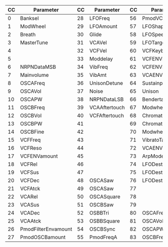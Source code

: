 | CC | Parameter | CC | Parameter | CC | Parameter | CC | Parameter | CC | Parameter
|---|---|---|---|---|---|---|---|---|---|
|0|Banksel|28|LFOFreq|56|PmodVCF|84|OSCBVol|112|UnisonDetune|
|1|ModWheel|29|LFOAmount|57|LFOShape|85|OSCBPW|113|Noise|
|2|Breath|30|Glide|58|LFOSpeed|86|OSCBFine|114|VCAAftertouch|
|3|MasterTune|31|VCAVel|59|LFOTargets|87|VCFFreq|115|VCFAftertouch|
|4||32|VCFVel|60|VCFKeyboard|88|VCFReso|116|LFOAftertouch|
|5||33|Moddelay|61|VCFENVExp|89|VCFENVamount|117||
|6|NRPNDataMSB|34|VibFreq|62|VCFENVSpeed|90|VCFRel|118||
|7|Mainvolume|35|VibAmt|63|VCAENVExp|91|VCFSus|119||
|8|OSCAFreq|36|UnisonDetune|64|Sustainpedal|92|VCFDec|120|Allsoundsoff|
|9|OSCAVol|37|Noise|65|Unison|93|VCFAtck|123|Allnotesoff|
|10|OSCAPW|38|NRPNDataLSB|66|Bendertarget|94|VCARel|
|11|OSCBFreq|39|VCAAftertouch|67|ModwheelAmount|95|VCASus|
|12|OSCBVol|40|VCFAftertouch|68|ChromaticPitchA|96|NRPNDataincrement|
|13|OSCBPW|41||69|ChromaticPitchB|97|NRPNDatadecrement|
|14|OSCBFine|42||70|ModwheelTarget|98|NRPNParamLSB|
|15|VCFFreq|43||71|VibratoTarget|99|NRPNParamMSB|
|16|VCFReso|44||72|VCAENVSpeed|100|VCADec|
|17|VCFENVamount|45||73|ArpMode|101|VCAAtck|
|18|VCFRel|46||74|LFODestFreq|102|PmodFilterEnvamount|
|19|VCFSus|47||75|LFODestFilter|103|PmodOSCBamount|
|20|VCFDec|48|OSCASaw|76|LFODestPWM|104|LFOFreq|
|21|VCFAtck|49|OSCASaw|77||105|LFOAmount|
|22|VCARel|50|OSCASquare|78||106|Glide|
|23|VCASus|51|OSCBSaw|79||107|VCAVel|
|24|VCADec|52|OSBBTri|80|OSCAFreq|108|VCFVel|
|25|VCAAtck|53|OSBBSquare|81|OSCAVol|109|Moddelay|
|26|PmodFilterEnvamount|54|OSCBSync|82|OSCAPW|110|VibFreq|
|27|PmodOSCBamount|55|PmodFreqA|83|OSCBFreq|111|VibAmt|
